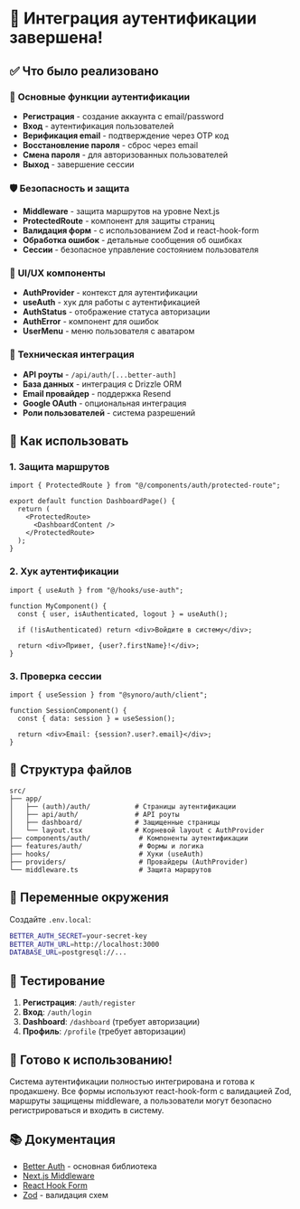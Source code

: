 # 🎯 Интеграция аутентификации завершена!

## ✅ Что было реализовано

### 🔐 **Основные функции аутентификации**

- **Регистрация** - создание аккаунта с email/password
- **Вход** - аутентификация пользователей
- **Верификация email** - подтверждение через OTP код
- **Восстановление пароля** - сброс через email
- **Смена пароля** - для авторизованных пользователей
- **Выход** - завершение сессии

### 🛡️ **Безопасность и защита**

- **Middleware** - защита маршрутов на уровне Next.js
- **ProtectedRoute** - компонент для защиты страниц
- **Валидация форм** - с использованием Zod и react-hook-form
- **Обработка ошибок** - детальные сообщения об ошибках
- **Сессии** - безопасное управление состоянием пользователя

### 🎨 **UI/UX компоненты**

- **AuthProvider** - контекст для аутентификации
- **useAuth** - хук для работы с аутентификацией
- **AuthStatus** - отображение статуса авторизации
- **AuthError** - компонент для ошибок
- **UserMenu** - меню пользователя с аватаром

### 🔧 **Техническая интеграция**

- **API роуты** - `/api/auth/[...better-auth]`
- **База данных** - интеграция с Drizzle ORM
- **Email провайдер** - поддержка Resend
- **Google OAuth** - опциональная интеграция
- **Роли пользователей** - система разрешений

## 🚀 **Как использовать**

### 1. **Защита маршрутов**

```tsx
import { ProtectedRoute } from "@/components/auth/protected-route";

export default function DashboardPage() {
  return (
    <ProtectedRoute>
      <DashboardContent />
    </ProtectedRoute>
  );
}
```

### 2. **Хук аутентификации**

```tsx
import { useAuth } from "@/hooks/use-auth";

function MyComponent() {
  const { user, isAuthenticated, logout } = useAuth();

  if (!isAuthenticated) return <div>Войдите в систему</div>;

  return <div>Привет, {user?.firstName}!</div>;
}
```

### 3. **Проверка сессии**

```tsx
import { useSession } from "@synoro/auth/client";

function SessionComponent() {
  const { data: session } = useSession();

  return <div>Email: {session?.user?.email}</div>;
}
```

## 📁 **Структура файлов**

```
src/
├── app/
│   ├── (auth)/auth/           # Страницы аутентификации
│   ├── api/auth/              # API роуты
│   ├── dashboard/             # Защищенные страницы
│   └── layout.tsx             # Корневой layout с AuthProvider
├── components/auth/            # Компоненты аутентификации
├── features/auth/              # Формы и логика
├── hooks/                      # Хуки (useAuth)
├── providers/                  # Провайдеры (AuthProvider)
└── middleware.ts               # Защита маршрутов
```

## 🔑 **Переменные окружения**

Создайте `.env.local`:

```bash
BETTER_AUTH_SECRET=your-secret-key
BETTER_AUTH_URL=http://localhost:3000
DATABASE_URL=postgresql://...
```

## 🧪 **Тестирование**

1. **Регистрация**: `/auth/register`
2. **Вход**: `/auth/login`
3. **Dashboard**: `/dashboard` (требует авторизации)
4. **Профиль**: `/profile` (требует авторизации)

## 🎉 **Готово к использованию!**

Система аутентификации полностью интегрирована и готова к продакшену.
Все формы используют react-hook-form с валидацией Zod,
маршруты защищены middleware,
а пользователи могут безопасно регистрироваться и входить в систему.

## 📚 **Документация**

- [Better Auth](https://better-auth.com/) - основная библиотека
- [Next.js Middleware](https://nextjs.org/docs/app/building-your-application/routing/middleware)
- [React Hook Form](https://react-hook-form.com/)
- [Zod](https://zod.dev/) - валидация схем
